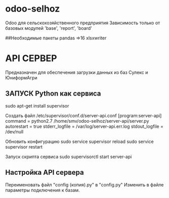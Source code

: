 # odoo-selhoz
Odoo для сельскохозяйственного предприятия
Зависимость только от базовых модулей 'base', 'report', 'board'



##Необходимые пакеты
pandas =>16 
xlsxwriter







# API СЕРВЕР
Предназначен для обеспечения загрузки данных из баз Сулекс и ЮниформАгри


## ЗАПУСК Python как сервиса

sudo apt-get install supervisor

Создать файл /etc/supervisor/conf.d/server-api.conf
[program:server-api]
command = python2.7 /home/smv/odoo-selhoz/server-api/server.py
autorestart = true
stderr_logfile = /var/log/server-api.err.log
stdout_logfile = /dev/null

Обновить конфигурацию
sudo service supervisor reload
sudo service supervisor restart

Запуск скрипта сервиса
sudo supervisorctl start server-api



##  Настройка API сервера

Переименовать файл "config (копия).py"  в "config.py"
Изменить в файле параметры подключения к базам.

